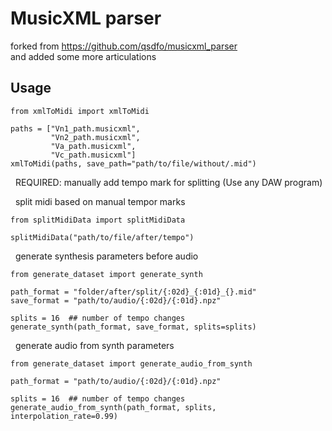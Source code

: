 # MusicXML parser

forked from https://github.com/qsdfo/musicxml_parser  
and added some more articulations

## Usage

    from xmlToMidi import xmlToMidi
    
    paths = ["Vn1_path.musicxml",
             "Vn2_path.musicxml",
             "Va_path.musicxml",
             "Vc_path.musicxml"]
    xmlToMidi(paths, save_path="path/to/file/without/.mid")

&nbsp;
REQUIRED: manually add tempo mark for splitting (Use any DAW program)

&nbsp;
split midi based on manual tempor marks

    from splitMidiData import splitMidiData
    
    splitMidiData("path/to/file/after/tempo")

&nbsp;
generate synthesis parameters before audio

    from generate_dataset import generate_synth

    path_format = "folder/after/split/{:02d}_{:01d}_{}.mid"
    save_format = "path/to/audio/{:02d}/{:01d}.npz"

    splits = 16  ## number of tempo changes
    generate_synth(path_format, save_format, splits=splits)

&nbsp;
generate audio from synth parameters

    from generate_dataset import generate_audio_from_synth

    path_format = "path/to/audio/{:02d}/{:01d}.npz"

    splits = 16  ## number of tempo changes
    generate_audio_from_synth(path_format, splits, interpolation_rate=0.99)
